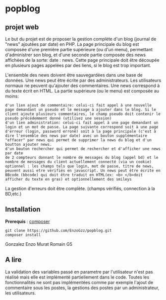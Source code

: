 # popblog
## projet web

Le but du projet est de proposer la gestion complète d'un blog (journal de "news" ajoutées par date) en PHP.
La page principale du blog est composée d'une première partie supérieure (ou d'un menu), permettant d'administrer son blog, et d'une seconde partie composée des news affichées de la sorte: date : news. Cette page principale doit être découpée en plusieurs pages appelées par des liens, si le blog est trop important.

L'ensemble des news doivent être sauvegardées dans une base de données.
Une news peut être écrite par des administrateurs. Les utilisateurs normaux ne peuvent qu'ajouter des commentaires. Une news correspond à du texte écrit en HTML. La partie supérieure (ou le menu) est composée au moins:

    d'un lien ajout de commentaire: celui-ci fait appel à une nouvelle page demandant un pseudo et le message à ajouter dans le blog. Si le client ajoute plusieurs commentaires, le champ pseudo doit contenir le pseudo précédemment donné (utilisez une session)
    d'un lien administration: celui-ci fait appel à une page demandant un login et un mot de passe. La page suivante correspond soit à une page d'erreur (login, password erroné) soit à la page principale (c'est à dire l'ensemble des news par date) avec un bouton supplémentaire "effacer" par news qui permet de supprimer la news du blog et d'un boutton ajouter news.
    d'un bouton rechercher qui permet de rechercher et d'afficher une news par date
    de 2 compteurs donnant le nombre de messages du blog (appel bd) et le nombre de messages du client actuellement connecté (via un cookie)
    optionnel : les champs tels que login, mot de passe, titre de news, peuvent aussi etre vérifiés en javascript. Un news peut être écrite en BBcode (bbcode) qui doit être traduit en HTML(ex: <b> </b>doit afficher du texte en gras) et optionnellement des smileys

La gestion d'erreurs doit être complète. (champs vérifiés, connection à la BD,etc.)

## Installation
**Prerequis** : [composer](https://getcomposer.org/download/)
```
git clone https://github.com/EnzoGzz/popblog.git
composer install
```

Gonzalez Enzo
Murat Romain
G5

## A lire
La validation des variables passé en parametre par l'utilisateur n'est pas réalisé mais elle est implémenté partiellement dans le code.
Toutes les fonctionnalités ne sont pas implémentées comme par exemple l'ajout de commentaire sous les postes, la gestions des postes par un administrateur, les utilisateurs.
